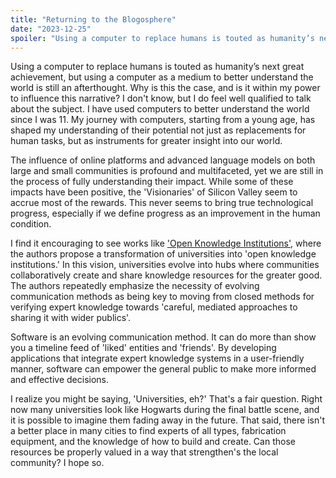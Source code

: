 ```yaml
---
title: "Returning to the Blogosphere"
date: "2023-12-25"
spoiler: "Using a computer to replace humans is touted as humanity’s next great achievement, but using a computer as a medium to better understand the world is still an afterthought."
---
```


Using a computer to replace humans is touted as humanity’s next great achievement, but using a computer as a medium to better understand the world is still an afterthought. Why is this the case, and is it within my power to influence this narrative? I don't know, but I do feel well qualified to talk about the subject. I have used computers to better understand the world since I was 11. My journey with computers, starting from a young age, has shaped my understanding of their potential not just as replacements for human tasks, but as instruments for greater insight into our world.

The influence of online platforms and advanced language models on both large and small communities is profound and multifaceted, yet we are still in the process of fully understanding their impact. While some of these impacts have been positive, the 'Visionaries' of Silicon Valley seem to accrue most of the rewards. This never seems to bring true technological progress, especially if we define progress as an improvement in the human condition.

I find it encouraging to see works like ['Open Knowledge Institutions'](https://mitpress.mit.edu/9780262365161/open-knowledge-institutions/), where the authors propose a transformation of universities into 'open knowledge institutions.' In this vision, universities evolve into hubs where communities collaboratively create and share knowledge resources for the greater good. The authors repeatedly emphasize the necessity of evolving communication methods as being key to moving from closed methods for verifying expert knowledge towards 'careful, mediated approaches to sharing it with wider publics'.

Software is an evolving communication method. It can do more than show you a timeline feed of 'liked' entities and 'friends'. By developing applications that integrate expert knowledge systems in a user-friendly manner, software can empower the general public to make more informed and effective decisions.

I realize you might be saying, 'Universities, eh?' That's a fair question. Right now many universities look like Hogwarts during the final battle scene, and it is possible to imagine them fading away in the future. That said, there isn't a better place in many cities to find experts of all types, fabrication equipment, and the knowledge of how to build and create. Can those resources be properly valued in a way that strengthen's the local community? I hope so.
